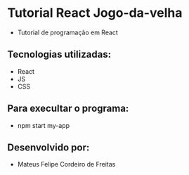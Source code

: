 # Tutorial React Jogo-da-velha
- Tutorial de programação em React

## Tecnologias utilizadas:
- React
- JS
- CSS

## Para execultar o programa:
- npm start my-app

## Desenvolvido por:
- Mateus Felipe Cordeiro de Freitas
